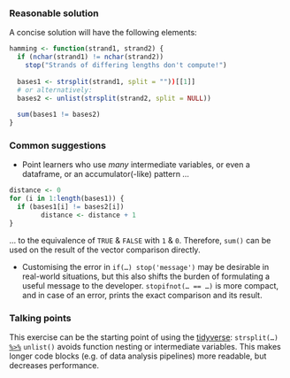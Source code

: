 ### Reasonable solution

A concise solution will have the following elements:

```r
hamming <- function(strand1, strand2) {
  if (nchar(strand1) != nchar(strand2))
    stop("Strands of differing lengths don't compute!")
  
  bases1 <- strsplit(strand1, split = ""))[[1]]
  # or alternatively:
  bases2 <- unlist(strsplit(strand2, split = NULL))
  
  sum(bases1 != bases2)
}
```

### Common suggestions

- Point learners who use _many_ intermediate variables, or even a dataframe, or an accumulator(-like) pattern …
```r
distance <- 0
for (i in 1:length(bases1)) {
  if (bases1[i] != bases2[i])
        distance <- distance + 1
}
```
… to the equivalence of `TRUE` & `FALSE` with `1` & `0`. Therefore, `sum()` can be
used on the result of the vector comparison directly.
- Customising the error in `if(…) stop('message')` may be desirable in real-world situations,
but this also shifts the burden of formulating a useful message to the developer.
`stopifnot(… == …)` is more compact, and in case of an error, prints the exact comparison
and its result.

### Talking points

This exercise can be the starting point of using the [tidyverse](https://tidyverse.org):
`strsplit(…)` [`%>%`](https://magrittr.tidyverse.org) `unlist()` avoids function nesting
or intermediate variables. This makes longer code blocks (e.g. of data analysis
pipelines) more readable, but decreases performance.
